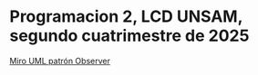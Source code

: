 # Programacion 2, LCD UNSAM, segundo cuatrimestre de 2025

[Miro UML patrón Observer](https://miro.com/app/board/uXjVJOuuNYE=/)
